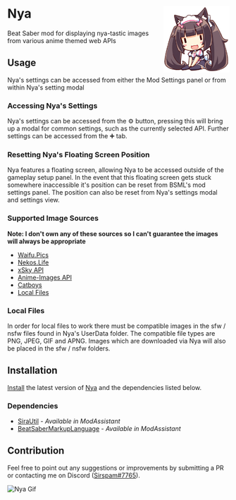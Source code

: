 # Nya <img src="https://raw.githubusercontent.com/Sirspam/Sirspam/main/chocola_mini_sitting.png" align="right" width="150">
Beat Saber mod for displaying nya-tastic images from various anime themed web APIs
## Usage
Nya's settings can be accessed from either the Mod Settings panel or from within Nya's setting modal
### Accessing Nya's Settings
Nya's settings can be accessed from the ⚙️ button, pressing this will bring up a modal for common settings, such as the currently selected API. Further settings can be accessed from the ➕ tab.
### Resetting Nya's Floating Screen Position
Nya features a floating screen, allowing Nya to be accessed outside of the gameplay setup panel. In the event that this floating screen gets stuck somewhere inaccessible it's position can be reset from BSML's mod settings panel. The position can also be reset from Nya's settings modal and settings view. 
### Supported Image Sources
**Note: I don't own any of these sources so I can't guarantee the images will always be appropriate**
* [Waifu.Pics](https://waifu.pics/)
* [Nekos.Life](https://nekos.life/)
* [xSky API](https://api.nekos.cc/)
* [Anime-Images API](https://anime-api.hisoka17.repl.co/)
* [Catboys](https://catboys.com/)
* [Local Files](#local-files)
### Local Files
In order for local files to work there must be compatible images in the sfw / nsfw files found in Nya's UserData folder.
The compatible file types are PNG, JPEG, GIF and APNG.
Images which are downloaded via Nya will also be placed in the sfw / nsfw folders.
## Installation
[Install](https://bsmg.wiki/pc-modding.html#install-mods) the latest version of [Nya](https://github.com/Sirspam/Nya/releases/latest) and the dependencies listed below.
### Dependencies
* [SiraUtil](https://github.com/Auros/SiraUtil) _- Available in ModAssistant_
* [BeatSaberMarkupLanguage](https://github.com/monkeymanboy/BeatSaberMarkupLanguage) _- Available in ModAssistant_
## Contribution
Feel free to point out any suggestions or improvements by submitting a PR or contacting me on Discord ([Sirspam#7765](https://discordapp.com/users/232574143818760192)).

![Nya Gif](NyaGif.gif)
